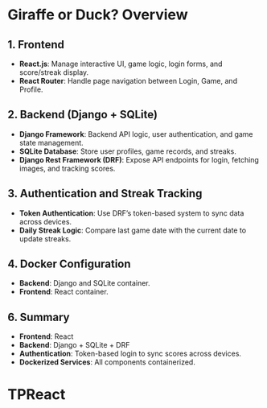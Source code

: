 
# Giraffe or Duck? Overview

## 1. Frontend
- **React.js**: Manage interactive UI, game logic, login forms, and score/streak display.
- **React Router**: Handle page navigation between Login, Game, and Profile.

## 2. Backend (Django + SQLite)
- **Django Framework**: Backend API logic, user authentication, and game state management.
- **SQLite Database**: Store user profiles, game records, and streaks.
- **Django Rest Framework (DRF)**: Expose API endpoints for login, fetching images, and tracking scores.

## 3. Authentication and Streak Tracking
- **Token Authentication**: Use DRF’s token-based system to sync data across devices.
- **Daily Streak Logic**: Compare last game date with the current date to update streaks.

## 4. Docker Configuration
- **Backend**: Django and SQLite container.
- **Frontend**: React container.

## 6. Summary
- **Frontend**: React
- **Backend**: Django + SQLite + DRF
- **Authentication**: Token-based login to sync scores across devices.
- **Dockerized Services**: All components containerized.
# TPReact

